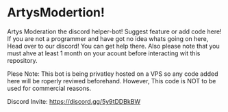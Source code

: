 # ArtysModertion!
Artys Moderation the discord helper-bot! Suggest feature or add code here! If you are not a programmer and have got no idea whats going on here, Head over to our discord! You can get help there. Also please note that you must ahve at least 1 month on your acount before interacting wit this repository.

Plese Note: This bot is being privatley hosted on a VPS so any code added here will be roperly reviwed beforehand. 
However, This code is NOT to be used for commercial reasons.

Discord Invite:
https://discord.gg/5y9tDDBkBW

